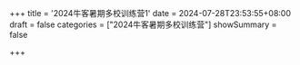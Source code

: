 +++
title = '2024牛客暑期多校训练营1'
date = 2024-07-28T23:53:55+08:00
draft = false
categories = ["2024牛客暑期多校训练营"]
showSummary = false

+++

